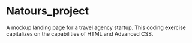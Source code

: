# Natours_project
A mockup landing page for a travel agency startup. This coding exercise capitalizes on the capabilities of HTML and Advanced CSS.

